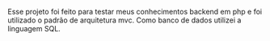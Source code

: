 Esse projeto foi feito para testar meus conhecimentos backend em php e foi utilizado o padrão de arquitetura mvc. Como banco de dados utilizei a linguagem SQL. 
